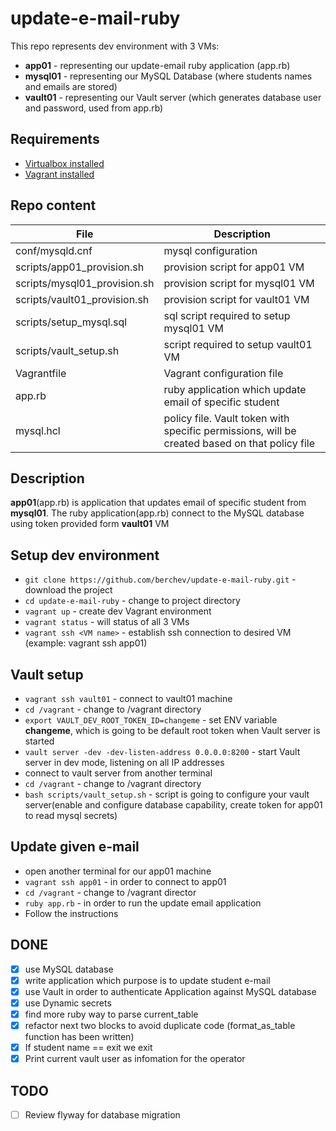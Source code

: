 # update-e-mail-ruby
This repo represents dev environment with 3 VMs:
- **app01** - representing our update-email ruby application (app.rb)
- **mysql01**  - representing our MySQL Database (where students names and emails are stored)
- **vault01** - representing our Vault server (which generates database user and password, used from app.rb)

## Requirements
- [Virtualbox installed](https://www.virtualbox.org/)
- [Vagrant installed](https://www.vagrantup.com/intro/getting-started/install.html)

## Repo content
| File                   | Description                      |
|         ---            |                ---               |
| conf/mysqld.cnf | mysql configuration |
| scripts/app01_provision.sh | provision script for app01 VM |
| scripts/mysql01_provision.sh | provision script for mysql01 VM |
| scripts/vault01_provision.sh | provision script for vault01 VM |
| scripts/setup_mysql.sql | sql script required to setup mysql01 VM |
| scripts/vault_setup.sh | script required to setup vault01 VM |
| Vagrantfile | Vagrant configuration file |
| app.rb | ruby application which update email of specific student |
| mysql.hcl | policy file. Vault token with specific permissions, will be created based on that policy file |

## Description
**app01**(app.rb) is application that updates email of specific student from **mysql01**. The ruby application(app.rb) connect to the MySQL database using token provided form **vault01** VM

## Setup dev environment
- `git clone https://github.com/berchev/update-e-mail-ruby.git` - download the project
- `cd update-e-mail-ruby` - change to project directory 
- `vagrant up` - create dev Vagrant environment
- `vagrant status` - will status of all 3 VMs
- `vagrant ssh <VM name>` - establish ssh connection to desired VM (example: vagrant ssh app01)

## Vault setup
- `vagrant ssh vault01` - connect to vault01 machine
- `cd /vagrant` - change to /vagrant directory
- `export VAULT_DEV_ROOT_TOKEN_ID=changeme` - set ENV variable **changeme**, which is going to be default root token when Vault server is started
- `vault server -dev -dev-listen-address 0.0.0.0:8200` - start Vault server in dev mode, listening on all IP addresses
- connect to vault server from another terminal
- `cd /vagrant` - change to /vagrant directory
- `bash scripts/vault_setup.sh` - script is going to configure your vault server(enable and configure database capability, create token for app01 to read mysql secrets)

## Update given e-mail
- open another terminal for our app01 machine
- `vagrant ssh app01` - in order to connect to app01
- `cd /vagrant` - change to /vagrant director
- `ruby app.rb` - in order to run the update email application
- Follow the instructions

## DONE
- [x] use MySQL database
- [x] write application which purpose is to update student e-mail
- [x] use Vault in order to authenticate Application against MySQL database
- [x] use Dynamic secrets
- [x] find more ruby way to parse current_table
- [x] refactor next two blocks to avoid duplicate code (format_as_table function has been written)
- [x] If student name == exit we exit
- [x] Print current vault user as infomation for the operator

## TODO
- [ ] Review flyway for database migration
